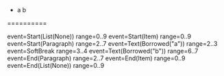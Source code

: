* a
  b

==========

event=Start(List(None)) range=0..9
event=Start(Item) range=0..9
event=Start(Paragraph) range=2..7
event=Text(Borrowed("a")) range=2..3
event=SoftBreak range=3..4
event=Text(Borrowed("b")) range=6..7
event=End(Paragraph) range=2..7
event=End(Item) range=0..9
event=End(List(None)) range=0..9
